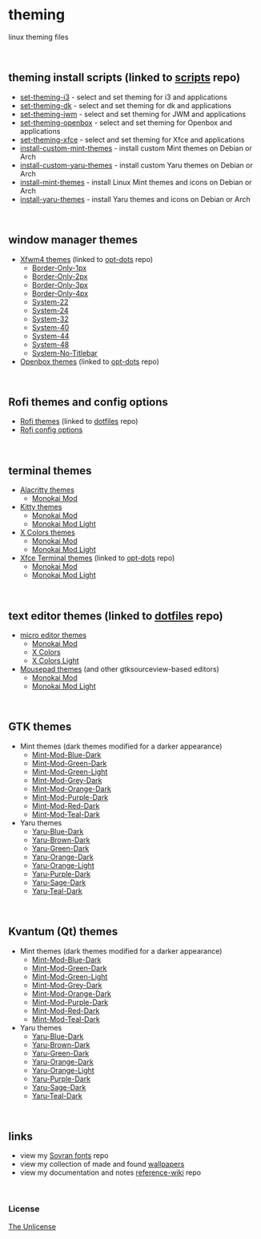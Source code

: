 # theming

linux theming files

&nbsp;

## theming install scripts (linked to [scripts](https://github.com/e33io/scripts) repo)
- [set-theming-i3](https://github.com/e33io/scripts/blob/main/set-theming-i3.sh) - select and set theming for i3 and applications
- [set-theming-dk](https://github.com/e33io/scripts/blob/main/set-theming-dk.sh) - select and set theming for dk and applications
- [set-theming-jwm](https://github.com/e33io/scripts/blob/main/set-theming-jwm.sh) - select and set theming for JWM and applications
- [set-theming-openbox](https://github.com/e33io/scripts/blob/main/set-theming-openbox.sh) - select and set theming for Openbox and applications
- [set-theming-xfce](https://github.com/e33io/scripts/blob/main/set-theming-xfce.sh) - select and set theming for Xfce and applications
- [install-custom-mint-themes](https://github.com/e33io/scripts/blob/main/install-custom-mint-themes.sh) - install custom Mint themes on Debian or Arch
- [install-custom-yaru-themes](https://github.com/e33io/scripts/blob/main/install-custom-yaru-themes.sh) - install custom Yaru themes on Debian or Arch
- [install-mint-themes](https://github.com/e33io/scripts/blob/main/install-mint-themes.sh) - install Linux Mint themes and icons on Debian or Arch
- [install-yaru-themes](https://github.com/e33io/scripts/blob/main/install-yaru-themes.sh) - install Yaru themes and icons on Debian or Arch

&nbsp;

## window manager themes
- [Xfwm4 themes](https://github.com/e33io/opt-dots/blob/main/xfce/usr/share/themes) (linked to [opt-dots](https://github.com/e33io/opt-dots) repo)
	- [Border-Only-1px](https://github.com/e33io/opt-dots/blob/main/xfce/usr/share/themes/Border-Only-1px)
	- [Border-Only-2px](https://github.com/e33io/opt-dots/blob/main/xfce/usr/share/themes/Border-Only-2px)
	- [Border-Only-3px](https://github.com/e33io/opt-dots/blob/main/xfce/usr/share/themes/Border-Only-3px)
	- [Border-Only-4px](https://github.com/e33io/opt-dots/blob/main/xfce/usr/share/themes/Border-Only-4px)
	- [System-22](https://github.com/e33io/opt-dots/blob/main/xfce/usr/share/themes/System-22)
	- [System-24](https://github.com/e33io/opt-dots/blob/main/xfce/usr/share/themes/System-24)
	- [System-32](https://github.com/e33io/opt-dots/blob/main/xfce/usr/share/themes/System-32)
	- [System-40](https://github.com/e33io/opt-dots/blob/main/xfce/usr/share/themes/System-40)
	- [System-44](https://github.com/e33io/opt-dots/blob/main/xfce/usr/share/themes/System-44)
	- [System-48](https://github.com/e33io/opt-dots/blob/main/xfce/usr/share/themes/System-48)
	- [System-No-Titlebar](https://github.com/e33io/opt-dots/blob/main/xfce/usr/share/themes/System-No-Titlebar)
- [Openbox themes](https://github.com/e33io/opt-dots/tree/main/openbox/.themes) (linked to [opt-dots](https://github.com/e33io/opt-dots) repo)

&nbsp;

## Rofi themes and config options
- [Rofi themes](https://github.com/e33io/dotfiles/blob/main/.config/rofi/themes) (linked to [dotfiles](https://github.com/e33io/dotfiles) repo)
- [Rofi config options](https://github.com/e33io/theming/blob/main/rofi/rofi-config-options.md)

&nbsp;

## terminal themes
- [Alacritty themes](https://github.com/e33io/theming/blob/main/terminal/alacritty-themes.md)
	- [Monokai Mod](https://github.com/e33io/theming/blob/main/terminal/alacritty-themes.md#monokai-mod)
- [Kitty themes](https://github.com/e33io/theming/blob/main/terminal/kitty-themes.md)
	- [Monokai Mod](https://github.com/e33io/theming/blob/main/terminal/kitty-themes.md#monokai-mod)
	- [Monokai Mod Light](https://github.com/e33io/theming/blob/main/terminal/kitty-themes.md#monokai-mod-light)
- [X Colors themes](https://github.com/e33io/theming/blob/main/terminal/x-colors-themes.md)
	- [Monokai Mod](https://github.com/e33io/theming/blob/main/terminal/x-colors-themes.md#monokai-mod)
	- [Monokai Mod Light](https://github.com/e33io/theming/blob/main/terminal/x-colors-themes.md#monokai-mod-light)
- [Xfce Terminal themes](https://github.com/e33io/opt-dots/blob/main/xfce/usr/share/xfce4/terminal/colorschemes) (linked to [opt-dots](https://github.com/e33io/opt-dots) repo)
	- [Monokai Mod](https://github.com/e33io/opt-dots/blob/main/xfce/usr/share/xfce4/terminal/colorschemes/monokai-mod.theme)
	- [Monokai Mod Light](https://github.com/e33io/opt-dots/blob/main/xfce/usr/share/xfce4/terminal/colorschemes/monokai-mod-light.theme)

&nbsp;

## text editor themes (linked to [dotfiles](https://github.com/e33io/dotfiles) repo)
- [micro editor themes](https://github.com/e33io/dotfiles/blob/main/.config/micro/colorschemes)
	- [Monokai Mod](https://github.com/e33io/dotfiles/blob/main/.config/micro/colorschemes/monokai-mod.micro)
	- [X Colors](https://github.com/e33io/dotfiles/blob/main/.config/micro/colorschemes/x-colors.micro)
	- [X Colors Light](https://github.com/e33io/dotfiles/blob/main/.config/micro/colorschemes/x-colors-light.micro)
- [Mousepad themes](https://github.com/e33io/dotfiles/blob/main/usr/share/gtksourceview-4/styles) (and other gtksourceview-based editors)
	- [Monokai Mod](https://github.com/e33io/dotfiles/blob/main/usr/share/gtksourceview-4/styles/monokai-mod.xml)
	- [Monokai Mod Light](https://github.com/e33io/dotfiles/blob/main/usr/share/gtksourceview-4/styles/monokai-mod-light.xml)

&nbsp;

## GTK themes
- Mint themes (dark themes modified for a darker appearance)
	- [Mint-Mod-Blue-Dark](https://github.com/e33io/theming/blob/main/gtk/Mint-Mod-Blue-Dark)
	- [Mint-Mod-Green-Dark](https://github.com/e33io/theming/blob/main/gtk/Mint-Mod-Green-Dark)
	- [Mint-Mod-Green-Light](https://github.com/e33io/theming/blob/main/gtk/Mint-Mod-Green-Light)
	- [Mint-Mod-Grey-Dark](https://github.com/e33io/theming/blob/main/gtk/Mint-Mod-Grey-Dark)
	- [Mint-Mod-Orange-Dark](https://github.com/e33io/theming/blob/main/gtk/Mint-Mod-Orange-Dark)
	- [Mint-Mod-Purple-Dark](https://github.com/e33io/theming/blob/main/gtk/Mint-Mod-Purple-Dark)
	- [Mint-Mod-Red-Dark](https://github.com/e33io/theming/blob/main/gtk/Mint-Mod-Red-Dark)
	- [Mint-Mod-Teal-Dark](https://github.com/e33io/theming/blob/main/gtk/Mint-Mod-Teal-Dark)
- Yaru themes
	- [Yaru-Blue-Dark](https://github.com/e33io/theming/blob/main/gtk/Yaru-blue-dark)
	- [Yaru-Brown-Dark](https://github.com/e33io/theming/blob/main/gtk/Yaru-wartybrown-dark)
	- [Yaru-Green-Dark](https://github.com/e33io/theming/blob/main/gtk/Yaru-viridian-dark)
	- [Yaru-Orange-Dark](https://github.com/e33io/theming/blob/main/gtk/Yaru-dark)
	- [Yaru-Orange-Light](https://github.com/e33io/theming/blob/main/gtk/Yaru)
	- [Yaru-Purple-Dark](https://github.com/e33io/theming/blob/main/gtk/Yaru-purple-dark)
	- [Yaru-Sage-Dark](https://github.com/e33io/theming/blob/main/gtk/Yaru-sage-dark)
	- [Yaru-Teal-Dark](https://github.com/e33io/theming/blob/main/gtk/Yaru-prussiangreen-dark)

&nbsp;

## Kvantum (Qt) themes
- Mint themes (dark themes modified for a darker appearance)
	- [Mint-Mod-Blue-Dark](https://github.com/e33io/theming/blob/main/Kvantum/Mint-Mod-Blue-Dark)
	- [Mint-Mod-Green-Dark](https://github.com/e33io/theming/blob/main/Kvantum/Mint-Mod-Green-Dark)
	- [Mint-Mod-Green-Light](https://github.com/e33io/theming/blob/main/Kvantum/Mint-Mod-Green-Light)
	- [Mint-Mod-Grey-Dark](https://github.com/e33io/theming/blob/main/Kvantum/Mint-Mod-Grey-Dark)
	- [Mint-Mod-Orange-Dark](https://github.com/e33io/theming/blob/main/Kvantum/Mint-Mod-Orange-Dark)
	- [Mint-Mod-Purple-Dark](https://github.com/e33io/theming/blob/main/Kvantum/Mint-Mod-Purple-Dark)
	- [Mint-Mod-Red-Dark](https://github.com/e33io/theming/blob/main/Kvantum/Mint-Mod-Red-Dark)
	- [Mint-Mod-Teal-Dark](https://github.com/e33io/theming/blob/main/Kvantum/Mint-Mod-Teal-Dark)
- Yaru themes
	- [Yaru-Blue-Dark](https://github.com/e33io/theming/blob/main/Kvantum/Yaru-blue-dark)
	- [Yaru-Brown-Dark](https://github.com/e33io/theming/blob/main/Kvantum/Yaru-wartybrown-dark)
	- [Yaru-Green-Dark](https://github.com/e33io/theming/blob/main/Kvantum/Yaru-viridian-dark)
	- [Yaru-Orange-Dark](https://github.com/e33io/theming/blob/main/Kvantum/Yaru-orange-dark)
	- [Yaru-Orange-Light](https://github.com/e33io/theming/blob/main/Kvantum/Yaru-orange)
	- [Yaru-Purple-Dark](https://github.com/e33io/theming/blob/main/Kvantum/Yaru-purple-dark)
	- [Yaru-Sage-Dark](https://github.com/e33io/theming/blob/main/Kvantum/Yaru-sage-dark)
	- [Yaru-Teal-Dark](https://github.com/e33io/theming/blob/main/Kvantum/Yaru-prussiangreen-dark)

&nbsp;

## links
- view my [Sovran fonts](https://github.com/e33io/sovran-fonts) repo
- view my collection of made and found [wallpapers](https://i.e33.io/wallpapers)
- view my documentation and notes [reference-wiki](https://github.com/e33io/reference-wiki) repo

&nbsp;

### License
[The Unlicense](https://github.com/e33io/theming/blob/main/LICENSE)
